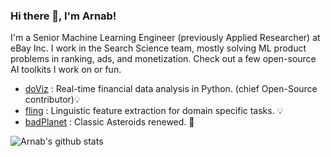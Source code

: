 ### Hi there 👋, I'm Arnab!

I'm a Senior Machine Learning Engineer (previously Applied Researcher) at eBay Inc. I work in the Search Science team, mostly solving ML product problems in ranking, ads, and monetization. Check out a few open-source AI toolkits I work on or fun. 
- [doViz](https://github.com/quantdodo/doViz) : Real-time financial data analysis in Python. (chief Open-Source contributor)💡
- [fling](https://github.com/fastboardAI/fling) : Linguistic feature extraction for domain specific tasks. 💡 
- [badPlanet](https://github.com/arnab64/badPlanetKivy) : Classic Asteroids renewed. 🚀

![Arnab's github stats](https://github-readme-stats.vercel.app/api?username=arnab64&show_icons=true&hide_border=true) 
